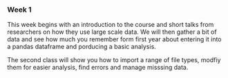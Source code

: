
### Week 1
This week begins with an introduction to the course and short talks from researchers on how they use large scale data.
We will then gather a bit of data and see how much you remember form first year about entering it into a pandas dataframe and porducing a basic analysis.

The second class will show you how to import a range of file types, modfiy them for easier analysis, find errors and manage misssing data.
